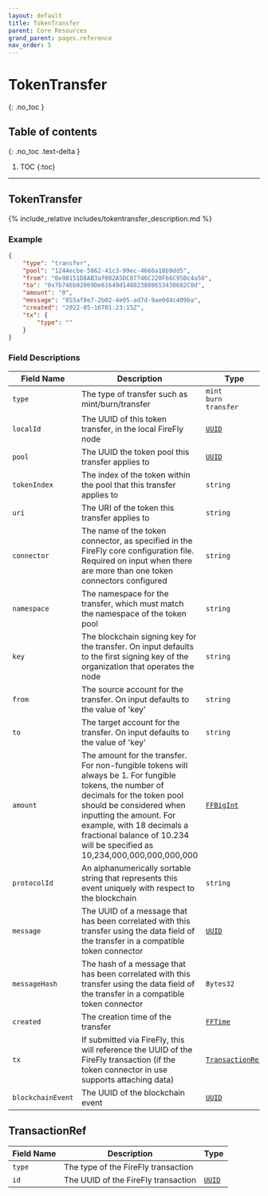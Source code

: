 ```yaml
---
layout: default
title: TokenTransfer
parent: Core Resources
grand_parent: pages.reference
nav_order: 5
---
```


# TokenTransfer
{: .no_toc }

## Table of contents
{: .no_toc .text-delta }

1. TOC
{:toc}

---
## TokenTransfer

{% include_relative includes/tokentransfer_description.md %}

### Example

```json
{
    "type": "transfer",
    "pool": "1244ecbe-5862-41c3-99ec-4666a18b9dd5",
    "from": "0x98151D8AB3af082A5DC07746C220Fb6C95Bc4a50",
    "to": "0x7b746b92869De61649d148823808653430682C0d",
    "amount": "0",
    "message": "855af8e7-2b02-4e05-ad7d-9ae0d4c409ba",
    "created": "2022-05-16T01:23:15Z",
    "tx": {
        "type": ""
    }
}
```

### Field Descriptions

| Field Name | Description | Type |
|------------|-------------|------|
| `type` | The type of transfer such as mint/burn/transfer | `mint`<br/>`burn`<br/>`transfer` |
| `localId` | The UUID of this token transfer, in the local FireFly node | [`UUID`](simpletypes#uuid) |
| `pool` | The UUID the token pool this transfer applies to | [`UUID`](simpletypes#uuid) |
| `tokenIndex` | The index of the token within the pool that this transfer applies to | `string` |
| `uri` | The URI of the token this transfer applies to | `string` |
| `connector` | The name of the token connector, as specified in the FireFly core configuration file. Required on input when there are more than one token connectors configured | `string` |
| `namespace` | The namespace for the transfer, which must match the namespace of the token pool | `string` |
| `key` | The blockchain signing key for the transfer. On input defaults to the first signing key of the organization that operates the node | `string` |
| `from` | The source account for the transfer. On input defaults to the value of 'key' | `string` |
| `to` | The target account for the transfer. On input defaults to the value of 'key' | `string` |
| `amount` | The amount for the transfer. For non-fungible tokens will always be 1. For fungible tokens, the number of decimals for the token pool should be considered when inputting the amount. For example, with 18 decimals a fractional balance of 10.234 will be specified as 10,234,000,000,000,000,000 | [`FFBigInt`](simpletypes#ffbigint) |
| `protocolId` | An alphanumerically sortable string that represents this event uniquely with respect to the blockchain | `string` |
| `message` | The UUID of a message that has been correlated with this transfer using the data field of the transfer in a compatible token connector | [`UUID`](simpletypes#uuid) |
| `messageHash` | The hash of a message that has been correlated with this transfer using the data field of the transfer in a compatible token connector | `Bytes32` |
| `created` | The creation time of the transfer | [`FFTime`](simpletypes#fftime) |
| `tx` | If submitted via FireFly, this will reference the UUID of the FireFly transaction (if the token connector in use supports attaching data) | [`TransactionRef`](#transactionref) |
| `blockchainEvent` | The UUID of the blockchain event | [`UUID`](simpletypes#uuid) |

## TransactionRef

| Field Name | Description | Type |
|------------|-------------|------|
| `type` | The type of the FireFly transaction |  |
| `id` | The UUID of the FireFly transaction | [`UUID`](simpletypes#uuid) |


